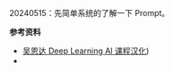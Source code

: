 20240515：先简单系统的了解一下 Prompt。


**参考资料**

- [吴恩达 Deep Learning AI 课程汉化](https://github.com/datawhalechina/llm-cookbook))
- 
